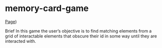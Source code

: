# memory-card-game

[Page]([https://dima-hensetskyi.github.io/memory-card-game/]))

Brief
In this game the user’s objective is to find matching elements from a grid of interactable elements that obscure their id in some way until they are interacted with.
